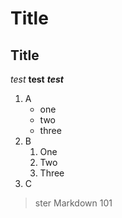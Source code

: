 # Title

Title
-

*test*
**test**
***test***

1. A
	* one
	- two
	+ three
2. B
	1. One
	2. Two
	3. Three
19. C

> ster 
> Markdown 101
